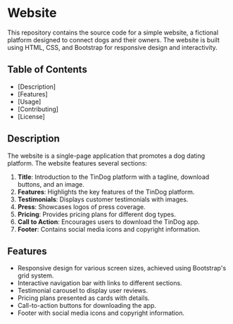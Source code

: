 # Website

This repository contains the source code for a simple website, a fictional platform designed to connect dogs and their owners. The website is built using HTML, CSS, and Bootstrap for responsive design and interactivity.

## Table of Contents

- [Description]
- [Features]
- [Usage]
- [Contributing]
- [License]

## Description

The website is a single-page application that promotes a dog dating platform. The website features several sections:

1. **Title**: Introduction to the TinDog platform with a tagline, download buttons, and an image.
2. **Features**: Highlights the key features of the TinDog platform.
3. **Testimonials**: Displays customer testimonials with images.
4. **Press**: Showcases logos of press coverage.
5. **Pricing**: Provides pricing plans for different dog types.
6. **Call to Action**: Encourages users to download the TinDog app.
7. **Footer**: Contains social media icons and copyright information.

## Features

- Responsive design for various screen sizes, achieved using Bootstrap's grid system.
- Interactive navigation bar with links to different sections.
- Testimonial carousel to display user reviews.
- Pricing plans presented as cards with details.
- Call-to-action buttons for downloading the app.
- Footer with social media icons and copyright information.
